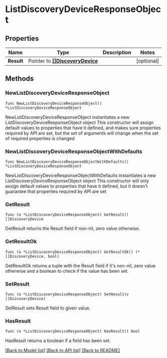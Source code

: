 # ListDiscoveryDeviceResponseObject

## Properties

Name | Type | Description | Notes
------------ | ------------- | ------------- | -------------
**Result** | Pointer to [**[]DiscoveryDevice**](DiscoveryDevice.md) |  | [optional] 

## Methods

### NewListDiscoveryDeviceResponseObject

`func NewListDiscoveryDeviceResponseObject() *ListDiscoveryDeviceResponseObject`

NewListDiscoveryDeviceResponseObject instantiates a new ListDiscoveryDeviceResponseObject object
This constructor will assign default values to properties that have it defined,
and makes sure properties required by API are set, but the set of arguments
will change when the set of required properties is changed

### NewListDiscoveryDeviceResponseObjectWithDefaults

`func NewListDiscoveryDeviceResponseObjectWithDefaults() *ListDiscoveryDeviceResponseObject`

NewListDiscoveryDeviceResponseObjectWithDefaults instantiates a new ListDiscoveryDeviceResponseObject object
This constructor will only assign default values to properties that have it defined,
but it doesn't guarantee that properties required by API are set

### GetResult

`func (o *ListDiscoveryDeviceResponseObject) GetResult() []DiscoveryDevice`

GetResult returns the Result field if non-nil, zero value otherwise.

### GetResultOk

`func (o *ListDiscoveryDeviceResponseObject) GetResultOk() (*[]DiscoveryDevice, bool)`

GetResultOk returns a tuple with the Result field if it's non-nil, zero value otherwise
and a boolean to check if the value has been set.

### SetResult

`func (o *ListDiscoveryDeviceResponseObject) SetResult(v []DiscoveryDevice)`

SetResult sets Result field to given value.

### HasResult

`func (o *ListDiscoveryDeviceResponseObject) HasResult() bool`

HasResult returns a boolean if a field has been set.


[[Back to Model list]](../README.md#documentation-for-models) [[Back to API list]](../README.md#documentation-for-api-endpoints) [[Back to README]](../README.md)


